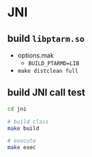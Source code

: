 # JNI

## build `libptarm.so`

* options.mak
  * `BUILD_PTARMD=LIB`
* `make distclean full`

## build JNI call test

```bash
cd jni

# build class
make build

# execute
make exec
```
